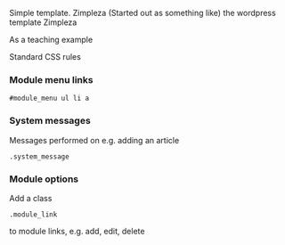 Simple template. Zimpleza (Started out as something like) the wordpress template Zimpleza

As a teaching example

Standard CSS rules

### Module menu links

    #module_menu ul li a

### System messages

Messages performed on e.g. adding an article

    .system_message

### Module options

Add a class 

    .module_link 

to module links, e.g. add, edit, delete

